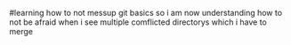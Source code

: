 #learning how to not messup git basics
so i am now understanding how to not be afraid when i see multiple comflicted directorys which i have to merge
